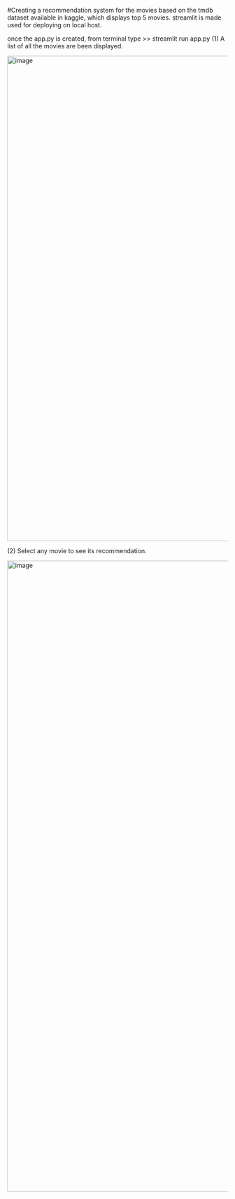 #Creating a recommendation system for the movies based on the tmdb dataset available in kaggle, which displays top 5 movies.
streamlit is made used for deploying on local host.

once the app.py is created, from terminal type >> streamlit run app.py
(1) A list of all the movies are been displayed.

<img width="1107" alt="image" src="https://github.com/anithashivaramaiah/RecommendationSystem/assets/31722178/4960c91a-4903-4d72-9899-1498aebf41aa">

(2) Select any movie to see its recommendation.

<img width="1440" alt="image" src="https://github.com/anithashivaramaiah/RecommendationSystem/assets/31722178/469b7f52-1d3f-4a81-bf68-71c81a626dae">
